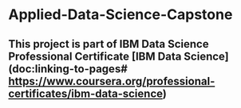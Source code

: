 # Applied-Data-Science-Capstone

## This project is part of IBM Data Science Professional Certificate [IBM Data Science](doc:linking-to-pages# https://www.coursera.org/professional-certificates/ibm-data-science)
